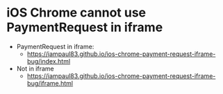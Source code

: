 # iOS Chrome cannot use PaymentRequest in iframe

- PaymentRequest in iframe:
    - https://iampaul83.github.io/ios-chrome-payment-request-iframe-bug/index.html
- Not in iframe
    - https://iampaul83.github.io/ios-chrome-payment-request-iframe-bug/iframe.html
